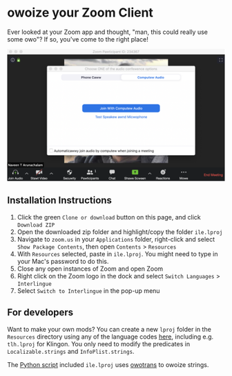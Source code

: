 # owoize your Zoom Client

Ever looked at your Zoom app and thought, "man, this could really use some owo"? If so, you've come to the right place!

![screenshot](https://github.com/naveenarun/Zoom-OWO-Mod-Mac-/blob/master/screenshot.png)

## Installation Instructions

1. Click the green `Clone or download` button on this page, and click `Download ZIP`
2. Open the downloaded zip folder and highlight/copy the folder `ile.lproj`
3. Navigate to `zoom.us` in your `Applications` folder, right-click and select `Show Package Contents`, then open `Contents` > `Resources`
4. With `Resources` selected, paste in `ile.lproj`. You might need to type in your Mac's password to do this.
5. Close any open instances of Zoom and open Zoom
6. Right click on the Zoom logo in the dock and select `Switch Languages` > `Interlingue`
7. Select `Switch to Interlingue` in the pop-up menu

## For developers

Want to make your own mods? You can create a new `lproj` folder in the `Resources` directory using any of the language codes [here](http://www.loc.gov/standards/iso639-2/php/English_list.php), including e.g. `tlh.lproj` for Klingon. You only need to modify the predicates in `Localizable.strings` and `InfoPlist.strings`.

The [Python script](https://github.com/naveenarun/Zoom-OWO-Mod-Mac-/blob/master/ile.lproj/owoize.py) included `ile.lproj` uses [owotrans](https://github.com/usvimal/owotrans) to owoize strings.
